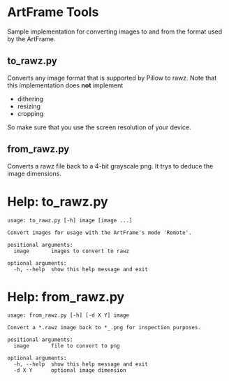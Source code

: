 # ArtFrame Tools
Sample implementation for converting images to and from the format used by the ArtFrame.

## to_rawz.py
Converts any image format that is supported by Pillow to rawz. Note that this implementation does **not** implement
* dithering
* resizing
* cropping

So make sure that you use the screen resolution of your device.

## from_rawz.py
Converts a rawz file back to a 4-bit grayscale png. It trys to deduce the image dimensions.

# Help: to_rawz.py
```
usage: to_rawz.py [-h] image [image ...]

Convert images for usage with the ArtFrame's mode 'Remote'.

positional arguments:
  image       images to convert to rawz

optional arguments:
  -h, --help  show this help message and exit
```

# Help: from_rawz.py
```
usage: from_rawz.py [-h] [-d X Y] image

Convert a *.rawz image back to *_.png for inspection purposes.

positional arguments:
  image       file to convert to png

optional arguments:
  -h, --help  show this help message and exit
  -d X Y      optional image dimension
```
